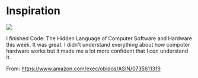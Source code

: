 # Inspiration

![](https://db-feed.s3.amazonaws.com/legacy/9780735611313-1577415880667.jpg)

I finished Code: The Hidden Language of Computer Software and Hardware this week. It was great. I didn't understand everything about how computer hardware works but it made me a lot more confident that I _can_ understand it.

From: https://www.amazon.com/exec/obidos/ASIN/0735611319